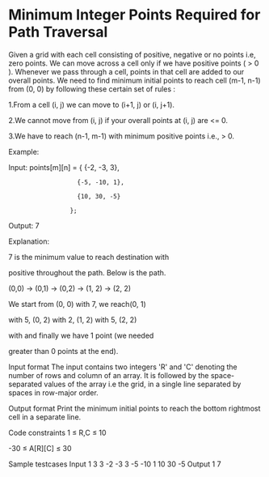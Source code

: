 # Minimum Integer Points Required for Path Traversal

Given a grid with each cell consisting of positive, negative or no points i.e, zero points. We can move across a cell only if we have positive points ( > 0 ). Whenever we pass through a cell, points in that cell are added to our overall points. We need to find minimum initial points to reach cell (m-1, n-1) from (0, 0) by following these certain set of rules :



1.From a cell (i, j) we can move to (i+1, j) or (i, j+1).

2.We cannot move from (i, j) if your overall points at (i, j) are <= 0.

3.We have to reach (n-1, m-1) with minimum positive points i.e., > 0.



Example:

Input: points[m][n] = { {-2, -3,  3}, 

                       {-5, -10, 1}, 

                       {10, 30, -5} 

                     };

Output: 7

Explanation: 

7 is the minimum value to reach destination with 

positive throughout the path. Below is the path.



(0,0) -> (0,1) -> (0,2) -> (1, 2) -> (2, 2)



We start from (0, 0) with 7, we reach(0, 1) 

with 5, (0, 2) with 2, (1, 2) with 5, (2, 2)

with and finally we have 1 point (we needed 

greater than 0 points at the end).



Input format
The input contains two integers 'R' and 'C' denoting the number of rows and column of an array. It is followed by the space-separated values of the array i.e the grid, in a single line separated by spaces in row-major order.

Output format
Print the minimum initial points to reach the bottom rightmost cell in a separate line.

Code constraints
1 ≤ R,C ≤ 10

-30 ≤ A[R][C] ≤ 30

Sample testcases
Input 1
3 3 -2 -3 3 -5 -10 1 10 30 -5
Output 1
7
